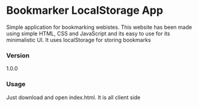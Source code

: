 # Bookmarker LocalStorage App

Simple application for bookmarking webistes. This website has been made using simple HTML, CSS and JavaScript and its easy to use for its minimalistic UI. It uses localStorage for storing bookmarks 

### Version
1.0.0

### Usage

Just download and open index.html. It is all client side
